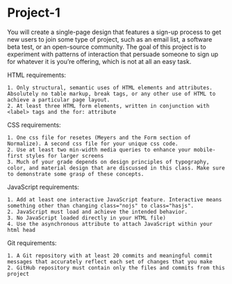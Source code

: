 # Project-1

You will create a single-page design that features a sign-up process to get new users to join some type of project, such as an email list, a software beta test, or an open-source community. The goal of this project is to experiment with patterns of interaction that persuade someone to sign up for whatever it is you’re offering, which is not at all an easy task.


HTML requirements:

    1. Only structural, semantic uses of HTML elements and attributes. Absolutely no table markup, break tags, or any other use of HTML to achieve a particular page layout.
    2. At least three HTML form elements, written in conjunction with <label> tags and the for: attribute

CSS requirements:

    1. One css file for resetes (Meyers and the Form section of Normalize). A second css file for your unique css code.
    2. Use at least two min-width media queries to enhance your mobile-first styles for larger screens
    3. Much of your grade depends on design principles of typography, color, and material design that are discussed in this class. Make sure to demonstrate some grasp of these concepts.

JavaScript requirements:

    1. Add at least one interactive JavaScript feature. Interactive means something other than changing class="nojs" to class="hasjs".
    2. JavaScript must load and achieve the intended behavior.
    3. No JavaScript loaded directly in your HTML file)
    4. Use the asynchronous attribute to attach JavaScript within your html head

Git requirements:

    1. A Git repository with at least 20 commits and meaningful commit messages that accurately reflect each set of changes that you make
    2. GitHub repository must contain only the files and commits from this project


